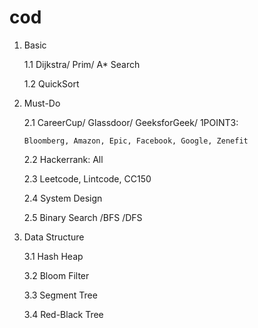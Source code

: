 cod
===
1. Basic
   
   1.1 Dijkstra/ Prim/ A* Search

   1.2 QuickSort

2. Must-Do

   2.1 CareerCup/ Glassdoor/ GeeksforGeek/ 1POINT3: 
       
       Bloomberg, Amazon, Epic, Facebook, Google, Zenefit
   
   2.2 Hackerrank: All
   
   2.3 Leetcode, Lintcode, CC150
   
   2.4 System Design
   
   2.5 Binary Search /BFS /DFS

3. Data Structure

   3.1 Hash Heap
   
   3.2 Bloom Filter
   
   3.3 Segment Tree
   
   3.4 Red-Black Tree
   
